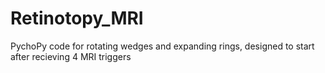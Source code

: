 # Retinotopy_MRI
PychoPy code for rotating wedges and expanding rings, designed to start after recieving 4 MRI triggers
